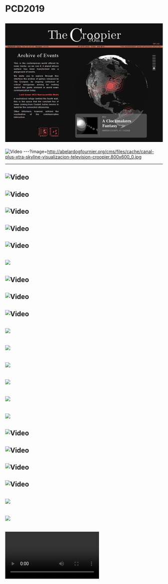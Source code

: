 # PCD2019

<!-- the croopier -->
![](assets/img/the-croopier-portada-ultima.jpg)
---
<!-- the croopier video -->
![Video](https://player.vimeo.com/video/106478859)
---?image=http://abelardogfournier.org/cms/files/cache/canal-plus-xtra-skyline-visualizacion-television-croopier.800x600_0.jpg
<!-- # skyline imagen -->
---
<!-- skyline rutas -->
![Video](https://player.vimeo.com/video/17113324?autoplay=true)
---
<!-- skyline edificios -->
![Video](https://player.vimeo.com/video/17115401?autoplay=true)
---
<!-- skyline quadtree -->
![Video](https://player.vimeo.com/video/17116276#t=16s?autoplay=true)
---
<!-- skyline lineas -->
![Video](https://player.vimeo.com/video/17113029?autoplay=true)
---
<!-- skyline completo -->
![Video](https://player.vimeo.com/video/22788075?autoplay=true)
---
<!-- skyline instalaciones -->
![](assets/imgs/canal-plus-compo.JPG)
---
<!-- # collscreen pantalla -->
![Video](https://player.vimeo.com/video/36047734?autoplay=true)
---
<!-- collscreen calle -->
![Video](https://www.youtube.com/embed/C9pwBZHVDyI?autoplay=true)
---
<!-- # hello world -->
![Video](https://player.vimeo.com/video/60731302#t=310s)
---
<!-- tamal resultado -->
![](http://abelardogfournier.org/cms/files/cache/elmundotamal.800x600_0.jpg)
---
<!-- tamal esquema -->
![](http://abelardogfournier.org/files/images/image05.jpg)
---
<!-- tamal participantes -->
![](http://abelardogfournier.org/files/images/image06.jpg)
--- 
<!-- Bandera foto -->
![](http://abelardogfournier.org/cms/files/cache/800px-Victim_of_Congo_atrocities,_Congo,_ca._1890-1910_(IMP-CSCNWW33-OS10-19).800x600_0.jpg)
---
<!-- Bandera foto -->
![](http://abelardogfournier.org/cms/files/cache/2016-02-25%2021.14.32.800x600_0.jpg)
---
<!-- Bandera foto -->
![](http://abelardogfournier.org/cms/files/cache/2016-02-25%2021.11.07.800x600_0.jpg)
---
<!-- Bandera video -->
![Video](https://vimeo.com/161899015?autoplay=true)
---
<!-- Vividness explanation -->
![Video](https://player.vimeo.com/video/71408579#t=143s)
---
<!-- Vividness -->
![Video](https://player.vimeo.com/video/94442934#t=314s)
---
<!-- Rock, paper, scissors -->
![Video](https://vimeo.com/217894488?autoplay=true)
---
<!-- Mawat foto -->
![](http://abelardogfournier.org/cms/files/cache/2016-02-25%2021.11.07.800x600_0.jpg)
---
<!-- Mawat foto -->
![](http://abelardogfournier.org/cms/files/cache/PB291134.800x600_0.jpg)
---
<!-- Mawat video -->
![Video](http://abelardogfournier.org/files/DSC_0324.ogv)
---



<!-- pedercini -->
<!--
![](assets/img/pedercini-obsolete.png)
#### Paolo Pedercini, GFC2014
---
-->

